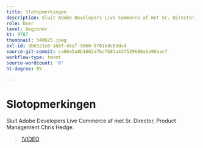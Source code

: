 ```yaml
---
title: Slotopmerkingen
description: Sluit Adobe Developers Live Commerce af met Sr. Director, Product Management Chris Hedge.
role: User
level: Beginner
kt: 9787
thumbnail: 340625.jpeg
exl-id: 9b6321e8-166f-45af-9060-9701bdc03dc4
source-git-commit: ca06e5a8b1602a7bcfb83a43f529680a5a96bacf
workflow-type: tm+mt
source-wordcount: '0'
ht-degree: 0%

---
```


# Slotopmerkingen

Sluit Adobe Developers Live Commerce af met Sr. Director, Product Management Chris Hedge.

>[!VIDEO](https://video.tv.adobe.com/v/340625/?quality=12&learn=on)
